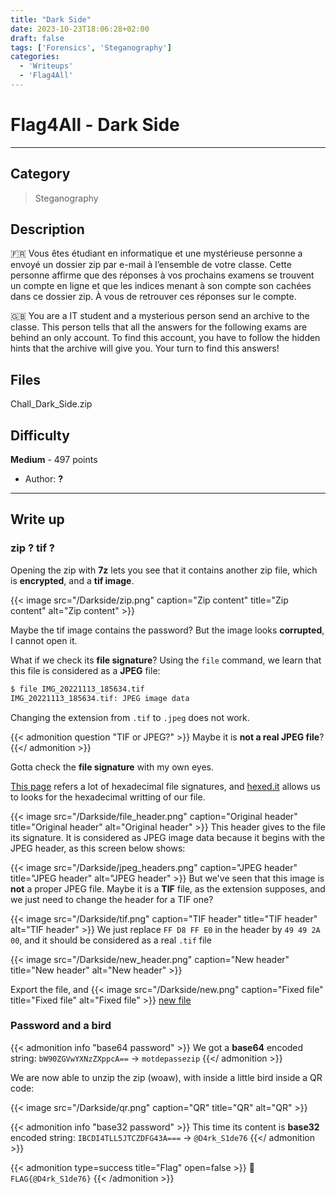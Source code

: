 ```yaml
---
title: "Dark Side"
date: 2023-10-23T18:06:28+02:00
draft: false
tags: ['Forensics', 'Steganography']
categories:
  - 'Writeups'
  - 'Flag4All'
---
```


# Flag4All - Dark Side
---

## Category

> Steganography

## Description

:fr:
Vous êtes étudiant en informatique et une mystérieuse personne a envoyé un dossier zip par e-mail à l’ensemble de votre classe.
Cette personne affirme que des réponses à vos prochains examens se trouvent un compte en ligne et que les indices menant à son compte son cachées dans ce dossier zip.
À vous de retrouver ces réponses sur le compte.

:uk:
You are a IT student and a mysterious person send an archive to the classe.
This person tells that all the answers for the following exams are behind an only account. To find this account, you have to follow the hidden hints that the archive will give you.
Your turn to find this answers!

## Files

Chall_Dark_Side.zip

## Difficulty

**Medium** - 497 points

- Author: **?**
---

## Write up

### zip ? tif ?

Opening the zip with **7z** lets you see that it contains another zip file, which is **encrypted**, and a **tif image**.

{{< image src="/Darkside/zip.png" caption="Zip content" title="Zip content" alt="Zip content" >}}

Maybe the tif image contains the password? But the image looks **corrupted**, I cannot open it.

What if we check its **file signature**? Using the ``file`` command, we learn that this file is considered as a **JPEG** file:
````bash
$ file IMG_20221113_185634.tif
IMG_20221113_185634.tif: JPEG image data
````

Changing the extension from `.tif` to `.jpeg` does not work.

{{< admonition question "TIF or JPEG?" >}}
Maybe it is **not a real JPEG file**?
{{</ admonition >}}

Gotta check the **file signature** with my own eyes.

[This page](https://en.wikipedia.org/wiki/List_of_file_signatures) refers a lot of hexadecimal file signatures, and [hexed.it](https://hexed.it/) allows us to looks for the hexadecimal writting of our file.

{{< image src="/Darkside/file_header.png" caption="Original header" title="Original header" alt="Original header" >}}
This header gives to the file its signature. It is considered as JPEG image data because it begins with the JPEG header, as this screen below shows:

{{< image src="/Darkside/jpeg_headers.png" caption="JPEG header" title="JPEG header" alt="JPEG header" >}}
But we've seen that this image is **not** a proper JPEG file. Maybe it is a **TIF** file, as the extension supposes, and we just need to change the header for a TIF one?

{{< image src="/Darkside/tif.png" caption="TIF header" title="TIF header" alt="TIF header" >}}
We just replace ``FF D8 FF E0`` in the header by `49 49 2A 00`, and it should be considered as a real ``.tif`` file

{{< image src="/Darkside/new_header.png" caption="New header" title="New header" alt="New header" >}}

Export the file, and
{{< image src="/Darkside/new.png" caption="Fixed file" title="Fixed file" alt="Fixed file" >}}
[new file](/Darkside/new.tif)

### Password and a bird

{{< admonition info "base64 password" >}}
We got a **base64** encoded string: ``bW90ZGVwYXNzZXppcA==`` → `motdepassezip`
{{</ admonition >}}

We are now able to unzip the zip (woaw), with inside a little bird inside a QR code:

{{< image src="/Darkside/qr.png" caption="QR" title="QR" alt="QR" >}}

{{< admonition info "base32 password" >}}
This time its content is **base32** encoded string: ``IBCDI4TLL5JTCZDFG43A===`` → `@D4rk_S1de76`
{{</ admonition >}}

{{< admonition type=success title="Flag" open=false >}}
:triangular_flag_on_post: `FLAG{@D4rk_S1de76}`
{{< /admonition >}}

